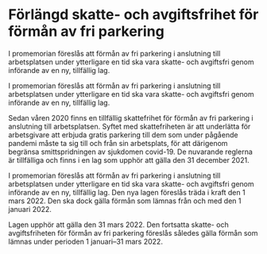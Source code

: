 # Förlängd skatte- och avgiftsfrihet för förmån av fri parkering

I promemorian föreslås att förmån av fri parkering i anslutning till arbetsplatsen under ytterligare en tid ska vara skatte- och avgiftsfri genom införande av en ny, tillfällig lag.

I promemorian föreslås att förmån av fri parkering i anslutning till arbetsplatsen under ytterligare en tid ska vara skatte- och avgiftsfri genom införande av en ny, tillfällig lag.

Sedan våren 2020 finns en tillfällig skattefrihet för förmån av fri parkering i anslutning till arbetsplatsen. Syftet med skattefriheten är att underlätta för arbetsgivare att erbjuda gratis parkering till dem som under pågående pandemi måste ta sig till och från sin arbetsplats, för att därigenom begränsa smittspridningen av sjukdomen covid-19. De nuvarande reglerna är tillfälliga och finns i en lag som upphör att gälla den 31 december 2021.

I promemorian föreslås att förmån av fri parkering i anslutning till arbetsplatsen under ytterligare en tid ska vara skatte- och avgiftsfri genom införande av en ny, tillfällig lag. Den nya lagen föreslås träda i kraft den 1 mars 2022. Den ska dock gälla förmån som lämnas från och med den 1 januari 2022.

Lagen upphör att gälla den 31 mars 2022. Den fortsatta skatte- och avgiftsfriheten för förmån av fri parkering föreslås således gälla förmån som lämnas under perioden 1 januari–31 mars 2022.
